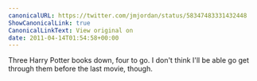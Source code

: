 ```yaml
---
canonicalURL: https://twitter.com/jmjordan/status/58347483331432448
ShowCanonicalLink: true
CanonicalLinkText: View original on
date: 2011-04-14T01:54:58+00:00
---
```

Three Harry Potter books down, four to go. I don't think I'll be able go get through them before the last movie, though.